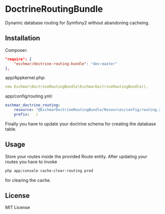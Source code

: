 # DoctrineRoutingBundle

Dynamic database routing for Symfony2 without abandoning cacheing.

## Installation

Composer:
```json
"require": {
	"eschmar/doctrine-routing-bundle": "dev-master"
},
```

app/Appkernel.php:
```yaml
new Eschmar\DoctrineRoutingBundle\EschmarDoctrineRoutingBundle(),
```

app/config/routing.yml:
```yaml
eschmar_doctrine_routing:
    resource: "@EschmarDoctrineRoutingBundle/Resources/config/routing.yml"
    prefix:   /
```

Finally you have to update your doctrine schema for creating the database table.

## Usage

Store your routes inside the provided Route entity. After updating your routes you have to invoke
```php
php app/console cache:clear:routing prod
```
for clearing the cache.

## License

MIT License

